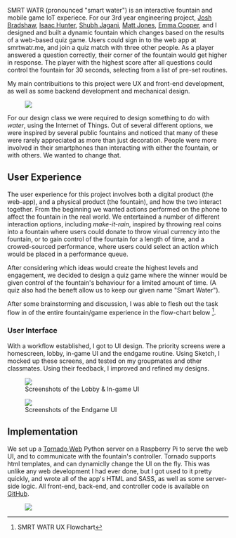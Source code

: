 SMRT WATR (pronounced "smart water") is an interactive fountain and mobile game IoT experiece. For our 3rd year engineering project, [Josh Bradshaw](http://joshbradshaw.ca), [Isaac Hunter](https://isaachunter.ca), [Shubh Jagani](http://www.shubhjagani.com), [Matt Jones](https://www.linkedin.com/in/matt--jones/), [Emma Cooper](https://www.linkedin.com/in/emmacooper2562/), and I designed and built a dynamic fountain which changes based on the results of a web-based quiz game. Users could sign in to the web app at smrtwatr.me, and join a quiz match with three other people. As a player answered a question correctly, their corner of the fountain would get higher in response. The player with the highest score after all questions could control the fountain for 30 seconds, selecting from a list of pre-set routines. 

My main contribuitions to this project were UX and front-end development, as well as some backend development and mechanical design.

<figure class='folio_image' id='smrtwatr-ui'>
	<a target='_blank'>
		<img src='../includes/portfolio_images/smrtwatr/smrtwatr.jpg'>
	</a>
<figcaption></figcaption>
</figure>

For our design class we were required to design something to do with *water*, using the Internet of Things. Out of several different options, we were inspired by several public fountains and noticed that many of these were rarely appreciated as more than just decoration. People were more involved in their smartphones than interacting with either the fountain, or with others. We wanted to change that. 

## User Experience

The user experience for this project involves both a digital product (the web-app), and a physical product (the fountain), and how the two interact together. From the beginning we wanted actions performed on the phone to affect the fountain in the real world. We entertained a number of different interaction options, including *make-it-rain*, inspired by throwing real coins into a fountain where users could donate to throw virual currency into the fountain, or to gain control of the fountain for a length of time, and a crowed-sourced performance, where users could select an action which would be placed in a performance queue.

After considering which ideas would create the highest levels and engagement, we decided to design a quiz game where the winner would be given control of the fountain's behaviour for a limited amount of time. (A quiz also had the beneft allow us to keep our given name "Smart Water").

After some brainstorming and discussion, I was able to flesh out the task flow in of the entire fountain/game experience in the flow-chart below [^flowchart].

### User Interface

With a workflow established, I got to UI design. The priority screens were a homescreen, lobby, in-game UI and the endgame routine. Using Sketch, I mocked up these screens, and tested on my groupmates and other classmates. Using their feedback, I improved and refined my designs. 

<figure class='folio_image' id='smrtwatr-lobby&ingame'>
	<a target='_blank'>
		<img src='../includes/portfolio_images/smrtwatr/smrtwatr-lobby&ingame.png'>
	</a>
<figcaption>Screenshots of the Lobby & In-game UI</figcaption>
</figure>

<figure class='folio_image' id='smrtwatr-endgame'>
	<a target='_blank'>
		<img src='../includes/portfolio_images/smrtwatr/smrtwatr-endgame.png'>
	</a>
<figcaption>Screenshots of the Endgame UI</figcaption>
</figure>

## Implementation

We set up a [Tornado Web](http://www.tornadoweb.org/en/stable/) Python server on a Raspberry Pi to serve the web UI, and to communicate with the fountain's controller. Tornado supports html templates, and can dynamiclly change the UI on the fly. This was unlike any web development I had ever done, but I got used to it pretty quickly, and wrote all of the app's HTML and SASS, as well as some server-side logic. All front-end, back-end, and controller code is available on [GitHub](https://github.com/Adam93MT/SMRTWATR).
<!-- 
## The Fountain

I wasn't heavily involved in the design of most mechanical systems  -->

[^flowchart]: SMRT WATR UX Flowchart
<figure class='folio_image' id='smrtwatr-ux-flow'>
	<a target='_blank'>
		<img src='../includes/portfolio_images/smrtwatr/SMRTWATR flow.jpg' style="max-width: 100%; max-height: none;">
	</a>
<figcaption></figcaption>
</figure>